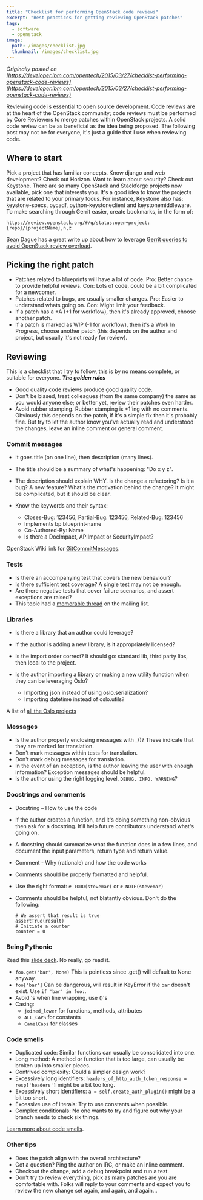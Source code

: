 ```yaml
---
title: "Checklist for performing OpenStack code reviews"
excerpt: "Best practices for getting reviewing OpenStack patches"
tags: 
  - software
  - openstack
image:
  path: /images/checklist.jpg
  thumbnail: /images/checklist.jpg
---
```


_Originally posted on [https://developer.ibm.com/opentech/2015/03/27/checklist-performing-openstack-code-reviews](https://developer.ibm.com/opentech/2015/03/27/checklist-performing-openstack-code-reviews)_

Reviewing code is essential to open source development. Code reviews are at the heart of the OpenStack community; code reviews must be performed by Core Reviewers to merge patches within OpenStack projects. A solid code review can be as beneficial as the idea being proposed. The following post may not be for everyone, it's just a guide that I use when reviewing code.

## Where to start

Pick a project that has familiar concepts. Know django and web development? Check out Horizon. Want to learn about security? Check out Keystone. There are so many OpenStack and Stackforge projects now available, pick one that interests you. It's a good idea to know the projects that are related to your primary focus. For instance, Keystone also has: keystone-specs, pycadf, python-keystoneclient and keystonemiddleware. To make searching through Gerrit easier, create bookmarks, in the form of:

```
https://review.openstack.org/#/q/status:open+project:{repo}/{projectName},n,z
```

[Sean Dague](https://twitter.com/sdague) has a great write up about how to leverage [Gerrit queries to avoid OpenStack review overload](https://dague.net/2013/09/27/gerrit-queries-to-avoid-openstack-review-overload/).

## Picking the right patch

* Patches related to blueprints will have a lot of code. Pro: Better chance to provide helpful reviews. Con: Lots of code, could be a bit complicated for a newcomer.
* Patches related to bugs, are usually smaller changes. Pro: Easier to understand whats going on. Con: Might limit your feedback.
* If a patch has a +A (+1 for workflow), then it's already approved, choose another patch.
* If a patch is marked as WIP (-1 for workflow), then it's a Work In Progress, choose another patch (this depends on the author and project, but usually it's not ready for review).

## Reviewing

This is a checklist that I try to follow, this is by no means complete, or suitable for everyone. _**The golden rules**_

* Good quality code reviews produce good quality code.
* Don't be biased, treat colleagues (from the same company) the same as you would anyone else; or better yet, review their patches even harder.
* Avoid rubber stamping. Rubber stamping is +1'ing with no comments. Obviously this depends on the patch, if it's a simple fix then it's probably fine. But try to let the author know you've actually read and understood the changes, leave an inline comment or general comment.

### Commit messages

* It goes title (on one line), then description (many lines).
* The title should be a summary of what's happening: "Do x y z".
* The description should explain WHY. Is the change a refactoring? Is it a bug? A new feature? What's the motivation behind the change? It might be complicated, but it should be clear.
* Know the keywords and their syntax:

  * Closes-Bug: 123456, Partial-Bug: 123456, Related-Bug: 123456
  * Implements bp blueprint-name
  * Co-Authored-By: Name <e-mail>
  * Is there a DocImpact, APIImpact or SecurityImpact?

OpenStack Wiki link for [GitCommitMessages](https://wiki.openstack.org/wiki/GitCommitMessages).

### Tests

* Is there an accompanying test that covers the new behaviour?
* Is there sufficient test coverage? A single test may not be enough.
* Are there negative tests that cover failure scenarios, and assert exceptions are raised?
* This topic had a [memorable thread](http://lists.openstack.org/pipermail/openstack-dev/2013-October/017958.html) on the mailing list.

### Libraries

* Is there a library that an author could leverage?
* If the author is adding a new library, is it appropriately licensed?
* Is the import order correct? It should go: standard lib, third party libs, then local to the project.
* Is the author importing a library or making a new utility function when they can be leveraging Oslo?

  * Importing json instead of using oslo.serialization?
  * Importing datetime instead of oslo.utils?

A list of [all the Oslo projects](https://wiki.openstack.org/wiki/Oslo)

### Messages

* Is the author properly enclosing messages with _()? These indicate that they are marked for translation.
* Don't mark messages within tests for translation.
* Don't mark debug messages for translation.
* In the event of an exception, is the author leaving the user with enough information? Exception messages should be helpful.
* Is the author using the right logging level, `DEBUG, INFO, WARNING`?

### Docstrings and comments

* Docstring – How to use the code
* If the author creates a function, and it's doing something non-obvious then ask for a docstring. It'll help future contributors understand what's going on.
* A docstring should summarize what the function does in a few lines, and document the input parameters, return type and return value.
* Comment - Why (rationale) and how the code works
* Comments should be properly formatted and helpful.
* Use the right format: `# TODO(stevemar)` or `# NOTE(stevemar)`
* Comments should be helpful, not blatantly obvious. Don't do the following:

  ```
  # We assert that result is true
  assertTrue(result)
  # Initiate a counter
  counter = 0
  ```

### Being Pythonic

Read this [slide deck](http://chrisarndt.de/talks/rupy/2008/output/slides.html). No really, go read it.

* `foo.get('bar', None)` This is pointless since .get() will default to None anyway.
* `foo['bar']` Can be dangerous, will result in KeyError if the `bar` doesn't exist. Use `if 'bar' in foo:`.
* Avoid \'s when line wrapping, use ()'s
* Casing:
  * `joined_lower` for functions, methods, attributes
  * `ALL_CAPS` for constants
  * `CamelCaps` for classes

### Code smells

* Duplicated code: Similar functions can usually be consolidated into one.
* Long method: A method or function that is too large, can usually be broken up into smaller pieces.
* Contrived complexity: Could a simpler design work?
* Excessively long identifiers: `headers_of_http_auth_token_response = resp['headers']` might be a bit too long.
* Excessively short identifiers: `a = self.create_auth_plugin()` might be a bit too short.
* Excessive use of literals: Try to use constants when possible.
* Complex conditionals: No one wants to try and figure out why your branch needs to check six things.

[Learn more about code smells](http://en.wikipedia.org/wiki/Code_smell#Common_code_smells).

### Other tips

* Does the patch align with the overall architecture?
* Got a question? Ping the author on IRC, or make an inline comment.
* Checkout the change, add a debug breakpoint and run a test.
* Don't try to review everything, pick as many patches are you are comfortable with. Folks will reply to your comments and expect you to review the new change set again, and again, and again...
